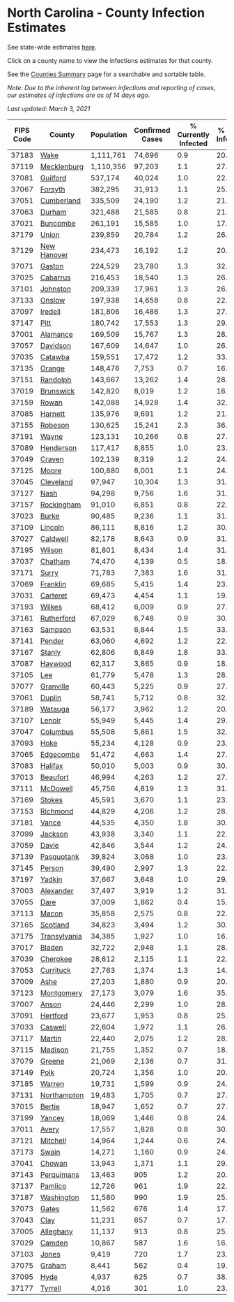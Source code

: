 # North Carolina - County Infection Estimates

See state-wide estimates [here](/infections/us-nc).

Click on a county name to view the infections estimates for that county.

See the [Counties Summary](/infections/summary-counties) page for a searchable and sortable table.

*Note: Due to the inherent lag between infections and reporting of cases, our estimates of infections are as of 14 days ago.*

*Last updated: March 3, 2021*

|   FIPS Code |                       County |   Population |   Confirmed Cases |   % Currently Infected |   % Total Infected |
|-------------|------------------------------|--------------|-------------------|------------------------|--------------------|
|       37183 |                 [Wake](wake) |    1,111,761 |            74,696 |                    0.9 |               20.5 |
|       37119 |   [Mecklenburg](mecklenburg) |    1,110,356 |            97,203 |                    1.1 |               27.4 |
|       37081 |         [Guilford](guilford) |      537,174 |            40,024 |                    1.0 |               22.6 |
|       37067 |           [Forsyth](forsyth) |      382,295 |            31,913 |                    1.1 |               25.6 |
|       37051 |     [Cumberland](cumberland) |      335,509 |            24,190 |                    1.2 |               21.8 |
|       37063 |             [Durham](durham) |      321,488 |            21,585 |                    0.8 |               21.8 |
|       37021 |         [Buncombe](buncombe) |      261,191 |            15,585 |                    1.0 |               17.9 |
|       37179 |               [Union](union) |      239,859 |            20,784 |                    1.2 |               26.4 |
|       37129 |   [New Hanover](new-hanover) |      234,473 |            16,192 |                    1.2 |               20.8 |
|       37071 |             [Gaston](gaston) |      224,529 |            23,780 |                    1.3 |               32.1 |
|       37025 |         [Cabarrus](cabarrus) |      216,453 |            18,540 |                    1.3 |               26.1 |
|       37101 |         [Johnston](johnston) |      209,339 |            17,961 |                    1.3 |               26.3 |
|       37133 |             [Onslow](onslow) |      197,938 |            14,658 |                    0.8 |               22.0 |
|       37097 |           [Iredell](iredell) |      181,806 |            16,486 |                    1.3 |               27.2 |
|       37147 |                 [Pitt](pitt) |      180,742 |            17,553 |                    1.3 |               29.4 |
|       37001 |         [Alamance](alamance) |      169,509 |            15,767 |                    1.3 |               28.4 |
|       37057 |         [Davidson](davidson) |      167,609 |            14,647 |                    1.0 |               26.5 |
|       37035 |           [Catawba](catawba) |      159,551 |            17,472 |                    1.2 |               33.0 |
|       37135 |             [Orange](orange) |      148,476 |             7,753 |                    0.7 |               16.5 |
|       37151 |         [Randolph](randolph) |      143,667 |            13,262 |                    1.4 |               28.3 |
|       37019 |       [Brunswick](brunswick) |      142,820 |             8,019 |                    1.2 |               16.9 |
|       37159 |               [Rowan](rowan) |      142,088 |            14,928 |                    1.4 |               32.4 |
|       37085 |           [Harnett](harnett) |      135,976 |             9,691 |                    1.2 |               21.6 |
|       37155 |           [Robeson](robeson) |      130,625 |            15,241 |                    2.3 |               36.1 |
|       37191 |               [Wayne](wayne) |      123,131 |            10,266 |                    0.8 |               27.4 |
|       37089 |       [Henderson](henderson) |      117,417 |             8,855 |                    1.0 |               23.2 |
|       37049 |             [Craven](craven) |      102,139 |             8,319 |                    1.2 |               24.4 |
|       37125 |               [Moore](moore) |      100,880 |             8,001 |                    1.1 |               24.1 |
|       37045 |       [Cleveland](cleveland) |       97,947 |            10,304 |                    1.3 |               31.6 |
|       37127 |                 [Nash](nash) |       94,298 |             9,756 |                    1.6 |               31.2 |
|       37157 |     [Rockingham](rockingham) |       91,010 |             6,851 |                    0.8 |               22.5 |
|       37023 |               [Burke](burke) |       90,485 |             9,236 |                    1.1 |               31.7 |
|       37109 |           [Lincoln](lincoln) |       86,111 |             8,816 |                    1.2 |               30.5 |
|       37027 |         [Caldwell](caldwell) |       82,178 |             8,643 |                    0.9 |               31.9 |
|       37195 |             [Wilson](wilson) |       81,801 |             8,434 |                    1.4 |               31.9 |
|       37037 |           [Chatham](chatham) |       74,470 |             4,139 |                    0.5 |               18.9 |
|       37171 |               [Surry](surry) |       71,783 |             7,383 |                    1.6 |               31.0 |
|       37069 |         [Franklin](franklin) |       69,685 |             5,415 |                    1.4 |               23.6 |
|       37031 |         [Carteret](carteret) |       69,473 |             4,454 |                    1.1 |               19.1 |
|       37193 |             [Wilkes](wilkes) |       68,412 |             6,009 |                    0.9 |               27.1 |
|       37161 |     [Rutherford](rutherford) |       67,029 |             6,748 |                    0.9 |               30.7 |
|       37163 |           [Sampson](sampson) |       63,531 |             6,844 |                    1.5 |               33.8 |
|       37141 |             [Pender](pender) |       63,060 |             4,692 |                    1.2 |               22.3 |
|       37167 |             [Stanly](stanly) |       62,806 |             6,849 |                    1.8 |               33.1 |
|       37087 |           [Haywood](haywood) |       62,317 |             3,865 |                    0.9 |               18.4 |
|       37105 |                   [Lee](lee) |       61,779 |             5,478 |                    1.3 |               28.2 |
|       37077 |       [Granville](granville) |       60,443 |             5,225 |                    0.9 |               27.7 |
|       37061 |             [Duplin](duplin) |       58,741 |             5,712 |                    0.8 |               32.3 |
|       37189 |           [Watauga](watauga) |       56,177 |             3,962 |                    1.2 |               20.9 |
|       37107 |             [Lenoir](lenoir) |       55,949 |             5,445 |                    1.4 |               29.5 |
|       37047 |         [Columbus](columbus) |       55,508 |             5,861 |                    1.5 |               32.5 |
|       37093 |                 [Hoke](hoke) |       55,234 |             4,128 |                    0.9 |               23.2 |
|       37065 |       [Edgecombe](edgecombe) |       51,472 |             4,663 |                    1.4 |               27.8 |
|       37083 |           [Halifax](halifax) |       50,010 |             5,003 |                    0.9 |               30.5 |
|       37013 |         [Beaufort](beaufort) |       46,994 |             4,263 |                    1.2 |               27.1 |
|       37111 |         [McDowell](mcdowell) |       45,756 |             4,819 |                    1.3 |               31.9 |
|       37169 |             [Stokes](stokes) |       45,591 |             3,670 |                    1.1 |               23.8 |
|       37153 |         [Richmond](richmond) |       44,829 |             4,206 |                    1.2 |               28.5 |
|       37181 |               [Vance](vance) |       44,535 |             4,350 |                    1.8 |               30.1 |
|       37099 |           [Jackson](jackson) |       43,938 |             3,340 |                    1.1 |               22.9 |
|       37059 |               [Davie](davie) |       42,846 |             3,544 |                    1.2 |               24.9 |
|       37139 |     [Pasquotank](pasquotank) |       39,824 |             3,068 |                    1.0 |               23.5 |
|       37145 |             [Person](person) |       39,490 |             2,997 |                    1.3 |               22.5 |
|       37197 |             [Yadkin](yadkin) |       37,667 |             3,648 |                    1.0 |               29.6 |
|       37003 |       [Alexander](alexander) |       37,497 |             3,919 |                    1.2 |               31.1 |
|       37055 |                 [Dare](dare) |       37,009 |             1,862 |                    0.4 |               15.1 |
|       37113 |               [Macon](macon) |       35,858 |             2,575 |                    0.8 |               22.0 |
|       37165 |         [Scotland](scotland) |       34,823 |             3,494 |                    1.2 |               30.5 |
|       37175 | [Transylvania](transylvania) |       34,385 |             1,927 |                    1.0 |               16.4 |
|       37017 |             [Bladen](bladen) |       32,722 |             2,948 |                    1.1 |               28.0 |
|       37039 |         [Cherokee](cherokee) |       28,612 |             2,115 |                    1.1 |               22.4 |
|       37053 |       [Currituck](currituck) |       27,763 |             1,374 |                    1.3 |               14.5 |
|       37009 |                 [Ashe](ashe) |       27,203 |             1,880 |                    0.9 |               20.6 |
|       37123 |     [Montgomery](montgomery) |       27,173 |             3,079 |                    1.6 |               35.2 |
|       37007 |               [Anson](anson) |       24,446 |             2,299 |                    1.0 |               28.6 |
|       37091 |         [Hertford](hertford) |       23,677 |             1,953 |                    0.8 |               25.9 |
|       37033 |           [Caswell](caswell) |       22,604 |             1,972 |                    1.1 |               26.1 |
|       37117 |             [Martin](martin) |       22,440 |             2,075 |                    1.2 |               28.3 |
|       37115 |           [Madison](madison) |       21,755 |             1,352 |                    0.7 |               18.1 |
|       37079 |             [Greene](greene) |       21,069 |             2,136 |                    0.7 |               31.4 |
|       37149 |                 [Polk](polk) |       20,724 |             1,356 |                    1.0 |               20.0 |
|       37185 |             [Warren](warren) |       19,731 |             1,599 |                    0.9 |               24.8 |
|       37131 |   [Northampton](northampton) |       19,483 |             1,705 |                    0.7 |               27.8 |
|       37015 |             [Bertie](bertie) |       18,947 |             1,652 |                    0.7 |               27.4 |
|       37199 |             [Yancey](yancey) |       18,069 |             1,446 |                    0.8 |               24.3 |
|       37011 |               [Avery](avery) |       17,557 |             1,828 |                    0.8 |               30.8 |
|       37121 |         [Mitchell](mitchell) |       14,964 |             1,244 |                    0.6 |               24.8 |
|       37173 |               [Swain](swain) |       14,271 |             1,160 |                    0.9 |               24.4 |
|       37041 |             [Chowan](chowan) |       13,943 |             1,371 |                    1.1 |               29.4 |
|       37143 |     [Perquimans](perquimans) |       13,463 |               905 |                    1.2 |               20.2 |
|       37137 |           [Pamlico](pamlico) |       12,726 |               961 |                    1.9 |               22.4 |
|       37187 |     [Washington](washington) |       11,580 |               990 |                    1.9 |               25.8 |
|       37073 |               [Gates](gates) |       11,562 |               676 |                    1.4 |               17.5 |
|       37043 |                 [Clay](clay) |       11,231 |               657 |                    0.7 |               17.6 |
|       37005 |       [Alleghany](alleghany) |       11,137 |               913 |                    0.8 |               25.1 |
|       37029 |             [Camden](camden) |       10,867 |               587 |                    1.6 |               16.0 |
|       37103 |               [Jones](jones) |        9,419 |               720 |                    1.7 |               23.1 |
|       37075 |             [Graham](graham) |        8,441 |               562 |                    0.4 |               19.9 |
|       37095 |                 [Hyde](hyde) |        4,937 |               625 |                    0.7 |               38.0 |
|       37177 |           [Tyrrell](tyrrell) |        4,016 |               301 |                    1.0 |               23.8 |